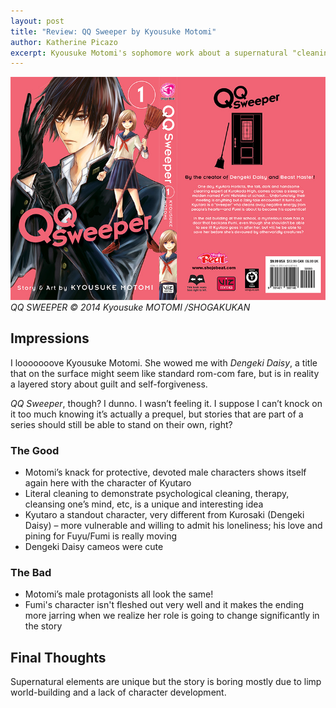 ```yaml
---
layout: post
title: "Review: QQ Sweeper by Kyousuke Motomi"
author: Katherine Picazo
excerpt: Kyousuke Motomi's sophomore work about a supernatural "cleaning" duo!
---
```


![QQ Sweeper Volume 1](/assets/img/qq-sweeper-vol-1.jpg)
*QQ SWEEPER © 2014 Kyousuke MOTOMI /SHOGAKUKAN*

## Impressions

I looooooove Kyousuke Motomi. She wowed me with *Dengeki Daisy*, a title that on the surface might seem like standard rom-com fare, but is in reality a layered story about guilt and self-forgiveness.

*QQ Sweeper*, though? I dunno. I wasn’t feeling it. I suppose I can’t knock on it too much knowing it’s actually a prequel, but stories that are part of a series should still be able to stand on their own, right?

### The Good

*   Motomi’s knack for protective, devoted male characters shows itself again here with the character of Kyutaro
*   Literal cleaning to demonstrate psychological cleaning, therapy, cleansing one’s mind, etc, is a unique and interesting idea
*   Kyutaro a standout character, very different from Kurosaki (Dengeki Daisy) – more vulnerable and willing to admit his loneliness; his love and pining for Fuyu/Fumi is really moving
*   Dengeki Daisy cameos were cute

### The Bad

*   Motomi’s male protagonists all look the same!
*   Fumi's character isn't fleshed out very well and it makes the ending more jarring when we realize her role is going to change significantly in the story

## Final Thoughts

Supernatural elements are unique but the story is boring mostly due to limp world-building and a lack of character development.